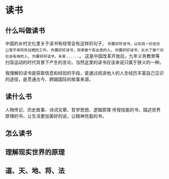 # 读书

## 什么叫做读书 

中国的乡村文化里关于读书有经常会有这样的句子， `你要好好读书，以后找一份坐办公室不用风吹日晒的工作`、`你要好好读书，将来做个有出息的人`、`你要好好读书，长大了做个对社会有用的人`、`你要好好读书，未来......`。 这是中国改革开放后，九年义务教育等扫盲运动的时代背景下产生的言论。当然这里的读书应该来说只属于狭义的一种。

我理解的读书是获取信息和经验的手段，是通过阅读他人的人生经历丰富自己见识的途径，是贯通古今、跨越国际的故事来源。

## 读什么书
人物传记、历史故事、诗词文章、哲学思想、逻辑原理
传授技能的书，描述世界原理的书，让生活更加美好的说，让精神充盈的书，

## 怎么读书


## 理解现实世界的原理
## 道、天、地、将、法




